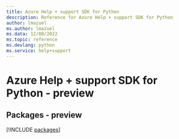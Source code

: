 ```yaml
---
title: Azure Help + support SDK for Python
description: Reference for Azure Help + support SDK for Python
author: lmazuel
ms.author: lmazuel
ms.data: 12/08/2022
ms.topic: reference
ms.devlang: python
ms.service: help+support
---
```

# Azure Help + support SDK for Python - preview
## Packages - preview
[!INCLUDE [packages](help-+-support-index.md)]